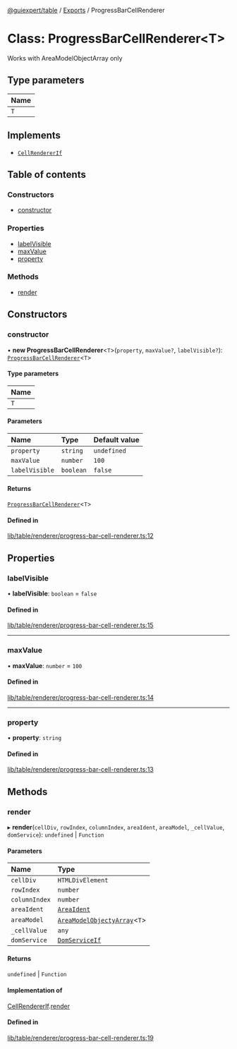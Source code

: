 [@guiexpert/table](../README.md) / [Exports](../modules.md) / ProgressBarCellRenderer

# Class: ProgressBarCellRenderer\<T\>

Works with AreaModelObjectArray only

## Type parameters

| Name |
| :------ |
| `T` |

## Implements

- [`CellRendererIf`](../interfaces/CellRendererIf.md)

## Table of contents

### Constructors

- [constructor](ProgressBarCellRenderer.md#constructor)

### Properties

- [labelVisible](ProgressBarCellRenderer.md#labelvisible)
- [maxValue](ProgressBarCellRenderer.md#maxvalue)
- [property](ProgressBarCellRenderer.md#property)

### Methods

- [render](ProgressBarCellRenderer.md#render)

## Constructors

### constructor

• **new ProgressBarCellRenderer**\<`T`\>(`property`, `maxValue?`, `labelVisible?`): [`ProgressBarCellRenderer`](ProgressBarCellRenderer.md)\<`T`\>

#### Type parameters

| Name |
| :------ |
| `T` |

#### Parameters

| Name | Type | Default value |
| :------ | :------ | :------ |
| `property` | `string` | `undefined` |
| `maxValue` | `number` | `100` |
| `labelVisible` | `boolean` | `false` |

#### Returns

[`ProgressBarCellRenderer`](ProgressBarCellRenderer.md)\<`T`\>

#### Defined in

[lib/table/renderer/progress-bar-cell-renderer.ts:12](https://github.com/guiexperttable/ge-table/blob/65d38fc/libs/table/src/lib/table/renderer/progress-bar-cell-renderer.ts#L12)

## Properties

### labelVisible

• **labelVisible**: `boolean` = `false`

#### Defined in

[lib/table/renderer/progress-bar-cell-renderer.ts:15](https://github.com/guiexperttable/ge-table/blob/65d38fc/libs/table/src/lib/table/renderer/progress-bar-cell-renderer.ts#L15)

___

### maxValue

• **maxValue**: `number` = `100`

#### Defined in

[lib/table/renderer/progress-bar-cell-renderer.ts:14](https://github.com/guiexperttable/ge-table/blob/65d38fc/libs/table/src/lib/table/renderer/progress-bar-cell-renderer.ts#L14)

___

### property

• **property**: `string`

#### Defined in

[lib/table/renderer/progress-bar-cell-renderer.ts:13](https://github.com/guiexperttable/ge-table/blob/65d38fc/libs/table/src/lib/table/renderer/progress-bar-cell-renderer.ts#L13)

## Methods

### render

▸ **render**(`cellDiv`, `rowIndex`, `columnIndex`, `areaIdent`, `areaModel`, `_cellValue`, `domService`): `undefined` \| `Function`

#### Parameters

| Name | Type |
| :------ | :------ |
| `cellDiv` | `HTMLDivElement` |
| `rowIndex` | `number` |
| `columnIndex` | `number` |
| `areaIdent` | [`AreaIdent`](../modules.md#areaident) |
| `areaModel` | [`AreaModelObjectyArray`](AreaModelObjectyArray.md)\<`T`\> |
| `_cellValue` | `any` |
| `domService` | [`DomServiceIf`](../interfaces/DomServiceIf.md) |

#### Returns

`undefined` \| `Function`

#### Implementation of

[CellRendererIf](../interfaces/CellRendererIf.md).[render](../interfaces/CellRendererIf.md#render)

#### Defined in

[lib/table/renderer/progress-bar-cell-renderer.ts:19](https://github.com/guiexperttable/ge-table/blob/65d38fc/libs/table/src/lib/table/renderer/progress-bar-cell-renderer.ts#L19)
